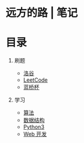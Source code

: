 # 远方的路 | 笔记


# 目录

 1. 刷题
    - [洛谷](./luogu/readme.md)
    - [LeetCode](./leetcode/readme.md)
    - [蓝桥杯](./lanqiaobei/readme.md)

 2. 学习
    - [算法](./study/algorithm/readme.md)
    - [数据结构](./study/data-structure/readme.md)
    - [Python3](./study/python3/readme.md)
    - [Web 开发](./study/web/readme.md)
